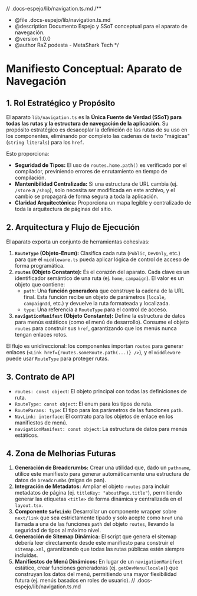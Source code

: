 // .docs-espejo/lib/navigation.ts.md
/**
 * @file .docs-espejo/lib/navigation.ts.md
 * @description Documento Espejo y SSoT conceptual para el aparato de navegación.
 * @version 1.0.0
 * @author RaZ podesta - MetaShark Tech
 */

# Manifiesto Conceptual: Aparato de Navegación

## 1. Rol Estratégico y Propósito

El aparato `lib/navigation.ts` es la **Única Fuente de Verdad (SSoT) para todas las rutas y la estructura de navegación de la aplicación**. Su propósito estratégico es desacoplar la definición de las rutas de su uso en los componentes, eliminando por completo las cadenas de texto "mágicas" (`string literals`) para los `href`.

Esto proporciona:
-   **Seguridad de Tipos:** El uso de `routes.home.path()` es verificado por el compilador, previniendo errores de enrutamiento en tiempo de compilación.
-   **Mantenibilidad Centralizada:** Si una estructura de URL cambia (ej. `/store` a `/shop`), solo necesita ser modificada en este archivo, y el cambio se propagará de forma segura a toda la aplicación.
-   **Claridad Arquitectónica:** Proporciona un mapa legible y centralizado de toda la arquitectura de páginas del sitio.

## 2. Arquitectura y Flujo de Ejecución

El aparato exporta un conjunto de herramientas cohesivas:

1.  **`RouteType` (Objeto-Enum):** Clasifica cada ruta (`Public`, `DevOnly`, etc.) para que el `middleware.ts` pueda aplicar lógica de control de acceso de forma programática.
2.  **`routes` (Objeto Constante):** Es el corazón del aparato. Cada clave es un identificador semántico de una ruta (ej. `home`, `campaign`). El valor es un objeto que contiene:
    -   `path`: Una **función generadora** que construye la cadena de la URL final. Esta función recibe un objeto de parámetros (`locale`, `campaignId`, etc.) y devuelve la ruta formateada y localizada.
    -   `type`: Una referencia a `RouteType` para el control de acceso.
3.  **`navigationManifest` (Objeto Constante):** Define la estructura de datos para menús estáticos (como el menú de desarrollo). Consume el objeto `routes` para construir sus `href`, garantizando que los menús nunca tengan enlaces rotos.

El flujo es unidireccional: los componentes importan `routes` para generar enlaces (`<Link href={routes.someRoute.path(...)} />`), y el `middleware` puede usar `RouteType` para proteger rutas.

## 3. Contrato de API

-   `routes: const object`: El objeto principal con todas las definiciones de ruta.
-   `RouteType: const object`: El enum para los tipos de ruta.
-   `RouteParams: type`: El tipo para los parámetros de las funciones `path`.
-   `NavLink: interface`: El contrato para los objetos de enlace en los manifiestos de menú.
-   `navigationManifest: const object`: La estructura de datos para menús estáticos.

## 4. Zona de Melhorias Futuras

1.  **Generación de Breadcrumbs:** Crear una utilidad que, dado un `pathname`, utilice este manifiesto para generar automáticamente una estructura de datos de `breadcrumbs` (migas de pan).
2.  **Integración de Metadatos:** Ampliar el objeto `routes` para incluir metadatos de página (ej. `titleKey: "aboutPage.title"`), permitiendo generar las etiquetas `<title>` de forma dinámica y centralizada en el `layout.tsx`.
3.  **Componente `SafeLink`:** Desarrollar un componente wrapper sobre `next/link` que sea estrictamente tipado y solo acepte como `href` una llamada a una de las funciones `path` del objeto `routes`, llevando la seguridad de tipos al máximo nivel.
4.  **Generación de Sitemap Dinámica:** El script que genera el sitemap debería leer directamente desde este manifiesto para construir el `sitemap.xml`, garantizando que todas las rutas públicas estén siempre incluidas.
5.  **Manifiestos de Menú Dinámicos:** En lugar de un `navigationManifest` estático, crear funciones generadoras (ej. `getDevMenu(locale)`) que construyan los datos del menú, permitiendo una mayor flexibilidad futura (ej. menús basados en roles de usuario).
// .docs-espejo/lib/navigation.ts.md